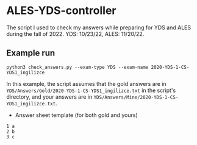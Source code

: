 # ALES-YDS-controller

The script I used to check my answers while preparing for YDS and ALES during the fall of 2022. YDS: 10/23/22, ALES: 11/20/22.

## Example run

```
python3 check_answers.py --exam-type YDS --exam-name 2020-YDS-1-CS-YDS1_ingilizce
```

In this example, the script assumes that the gold answers are in `YDS/Answers/Gold/2020-YDS-1-CS-YDS1_ingilizce.txt` in the script's directory, and your answers are in `YDS/Answers/Mine/2020-YDS-1-CS-YDS1_ingilizce.txt`.

* Answer sheet template (for both gold and yours)
```
1 a
2 b
3 c
```

